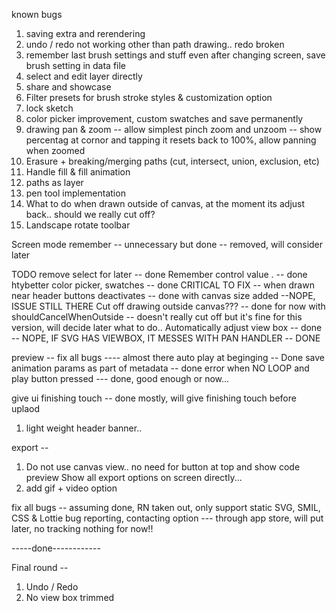known bugs

1. saving extra and rerendering
2. undo / redo not working other than path drawing.. redo broken
3. remember last brush settings and stuff even after changing screen, save brush setting in data file
4. select and edit layer directly
5. share and showcase
6. Filter presets for brush stroke styles & customization option
7. lock sketch
8. color picker improvement, custom swatches and save permanently
9. drawing pan & zoom -- allow simplest pinch zoom and unzoom -- show percentag at cornor and tapping it resets back to 100%, allow panning when zoomed
10. Erasure + breaking/merging paths (cut, intersect, union, exclusion, etc)
11. Handle fill & fill animation
12. paths as layer
13. pen tool implementation
14. What to do when drawn outside of canvas, at the moment its adjust back.. should we really cut off?
15. Landscape rotate toolbar

Screen mode remember -- unnecessary but done -- removed, will consider later

TODO
remove select for later -- done
Remember control value . -- done 
htybetter color picker, swatches -- done
CRITICAL TO FIX -- when drawn near header buttons deactivates -- done with canvas size added --NOPE, ISSUE STILL THERE
Cut off drawing outside canvas??? -- done for now with shouldCancelWhenOutside
-- doesn't really cut off but it's fine for this version, will decide later what to do..
Automatically adjust view box -- done -- NOPE, IF SVG HAS VIEWBOX, IT MESSES WITH PAN HANDLER -- DONE


preview -- fix all bugs ---- almost there
auto play at beginging -- Done
save animation params as part of metadata -- done
error when NO LOOP and play button pressed --- done, good enough or now...




give ui finishing touch -- done mostly, will give finishing touch before uplaod
1. light weight header banner..


export -- 
1. Do not use canvas view.. no need for button at top and show code preview
   Show all export options on screen directly...
3. add gif + video option



fix all bugs -- assuming done, RN taken out, only support static SVG, SMIL, CSS & Lottie
bug reporting, contacting option --- through app store, will put later, no tracking nothing for now!!

-----done------------

Final round --

1. Undo / Redo
2. No view box trimmed
